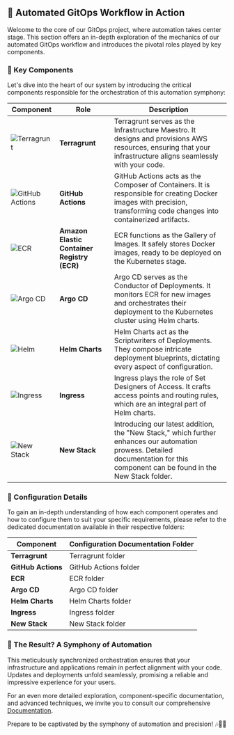 ## 🚀 Automated GitOps Workflow in Action

Welcome to the core of our GitOps project, where automation takes center stage. This section offers an in-depth exploration of the mechanics of our automated GitOps workflow and introduces the pivotal roles played by key components.

### 🧰 Key Components

Let's dive into the heart of our system by introducing the critical components responsible for the orchestration of this automation symphony:

| Component                | Role                                                   | Description                                                  |
|--------------------------|--------------------------------------------------------|--------------------------------------------------------------|
| ![Terragrunt](https://example.com/terragrunt.png) | **Terragrunt** | Terragrunt serves as the Infrastructure Maestro. It designs and provisions AWS resources, ensuring that your infrastructure aligns seamlessly with your code. |
| ![GitHub Actions](https://example.com/github-actions.png) | **GitHub Actions** | GitHub Actions acts as the Composer of Containers. It is responsible for creating Docker images with precision, transforming code changes into containerized artifacts. |
| ![ECR](https://example.com/ecr.png) | **Amazon Elastic Container Registry (ECR)** | ECR functions as the Gallery of Images. It safely stores Docker images, ready to be deployed on the Kubernetes stage. |
| ![Argo CD](https://example.com/argo-cd.png) | **Argo CD** | Argo CD serves as the Conductor of Deployments. It monitors ECR for new images and orchestrates their deployment to the Kubernetes cluster using Helm charts. |
| ![Helm](https://example.com/helm.png) | **Helm Charts** | Helm Charts act as the Scriptwriters of Deployments. They compose intricate deployment blueprints, dictating every aspect of configuration. |
| ![Ingress](https://example.com/ingress.png) | **Ingress** | Ingress plays the role of Set Designers of Access. It crafts access points and routing rules, which are an integral part of Helm charts. |
| ![New Stack](https://example.com/new-stack.png) | **New Stack** | Introducing our latest addition, the "New Stack," which further enhances our automation prowess. Detailed documentation for this component can be found in the New Stack folder. |

### 📜 Configuration Details

To gain an in-depth understanding of how each component operates and how to configure them to suit your specific requirements, please refer to the dedicated documentation available in their respective folders:

| Component                | Configuration Documentation Folder |
|--------------------------|-----------------------------------|
| **Terragrunt** | Terragrunt folder |
| **GitHub Actions** | GitHub Actions folder |
| **ECR** | ECR folder |
| **Argo CD** | Argo CD folder |
| **Helm Charts** | Helm Charts folder |
| **Ingress** | Ingress folder |
| **New Stack** | New Stack folder |

### 🚀 The Result? A Symphony of Automation

This meticulously synchronized orchestration ensures that your infrastructure and applications remain in perfect alignment with your code. Updates and deployments unfold seamlessly, promising a reliable and impressive experience for your users.

For an even more detailed exploration, component-specific documentation, and advanced techniques, we invite you to consult our comprehensive [Documentation](link-to-documentation).

Prepare to be captivated by the symphony of automation and precision! 🎶🌟🚀
